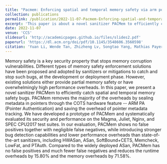 ```yaml
---
title: "Pacmem: Enforcing spatial and temporal memory safety via arm pointer authentication"
collection: publications
permalink: /publication/2022-11-07-Pacmem-Enforcing-spatial-and-temporal-memory-safety-via-arm-pointer-authentication
excerpt: 'This paper is about a novel sanitizer PACMem to efficiently catch spatial and temporal memory safety bugs.'
date: 2022-11-07
venue: 'CCS'
slidesurl: 'http://academicpages.github.io/files/slides2.pdf'
paperurl: 'https://dl.acm.org/doi/pdf/10.1145/3548606.3560598'
citation: 'Yuan Li, Wende Tan, Zhizheng Lv, Songtao Yang, Mathias Payer, Ying Liu, and Chao Zhang. 2022. PACMem: Enforcing Spatial and Temporal Memory Safety via ARM Pointer Authentication. In Proceedings of the 2022 ACM SIGSAC Conference on Computer and Communications Security (CCS '22). Association for Computing Machinery, New York, NY, USA, 1901–1915. https://doi.org/10.1145/3548606.3560598.'
---
```


Memory safety is a key security property that stops memory corruption vulnerabilities. Different types of memory safety enforcement solutions have been proposed and adopted by sanitizers or mitigations to catch and stop such bugs, at the development or deployment phase. However, existing solutions either provide partial memory safety or have overwhelmingly high performance overheads.
In this paper, we present a novel sanitizer PACMem to efficiently catch spatial and temporal memory safety bugs. PACMem removes the majority of the overheads by sealing metadata in pointers through the COTS hardware feature -- ARM PA (Pointer Authentication) and saving the overhead of pointer metadata tracking. We have developed a prototype of PACMem and systematically evaluated its security and performance on the Magma, Juliet, Nginx, and SPEC CPU2017 test suites. In our evaluation, PACMem shows no false positives together with negligible false negatives, while introducing stronger bug detection capabilities and lower performance overheads than state-of-the-art sanitizers, including HWASan, ASan, SoftBound+CETS, Memcheck, LowFat, and PTAuth. Compared to the widely deployed ASan, PACMem has no false positives and much fewer false negatives and reduces the runtime overheads by 15.80% and the memory overheads by 71.58%.